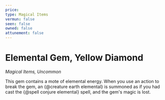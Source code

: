 ```yaml
---
price: 
type: Magical Items
vermun: false
seen: false
owned: false
attunement: false
---
```

# Elemental Gem, Yellow Diamond

*Magical Items, Uncommon*

This gem contains a mote of elemental energy. When you use an action to break the gem, an {@creature earth elemental} is summoned as if you had cast the {@spell conjure elemental} spell, and the gem's magic is lost.